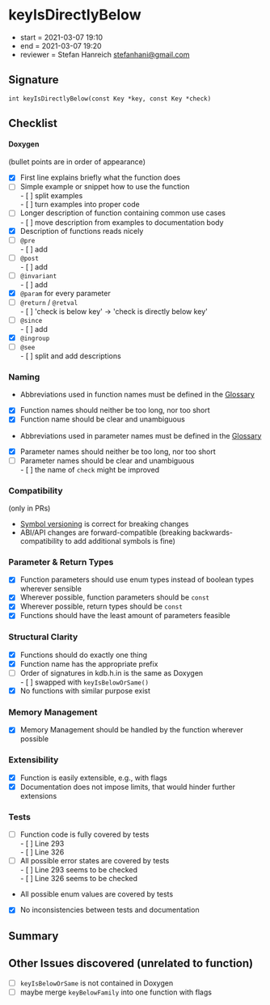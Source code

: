 # keyIsDirectlyBelow

- start = 2021-03-07 19:10
- end = 2021-03-07 19:20
- reviewer = Stefan Hanreich <stefanhani@gmail.com>

## Signature

`int keyIsDirectlyBelow(const Key *key, const Key *check)`

## Checklist

#### Doxygen

(bullet points are in order of appearance)

- [x] First line explains briefly what the function does
- [ ] Simple example or snippet how to use the function  
       - [ ] split examples  
       - [ ] turn examples into proper code
- [ ] Longer description of function containing common use cases  
       - [ ] move description from examples to documentation body
- [x] Description of functions reads nicely
- [ ] `@pre`  
       - [ ] add
- [ ] `@post`  
       - [ ] add
- [ ] `@invariant`  
       - [ ] add
- [x] `@param` for every parameter
- [ ] `@return` / `@retval`  
       - [ ] 'check is below key' -> 'check is directly below key'
- [ ] `@since`  
       - [ ] add
- [x] `@ingroup`
- [ ] `@see`  
       - [ ] split and add descriptions

### Naming

- Abbreviations used in function names must be defined in the
  [Glossary](/doc/help/elektra-glossary.md)
- [x] Function names should neither be too long, nor too short
- [x] Function name should be clear and unambiguous
- Abbreviations used in parameter names must be defined in the
  [Glossary](/doc/help/elektra-glossary.md)
- [x] Parameter names should neither be too long, nor too short
- [ ] Parameter names should be clear and unambiguous  
       - [ ] the name of `check` might be improved

### Compatibility

(only in PRs)

- [Symbol versioning](/doc/dev/symbol-versioning.md)
  is correct for breaking changes
- ABI/API changes are forward-compatible (breaking backwards-compatibility
  to add additional symbols is fine)

### Parameter & Return Types

- [x] Function parameters should use enum types instead of boolean types
      wherever sensible
- [x] Wherever possible, function parameters should be `const`
- [x] Wherever possible, return types should be `const`
- [x] Functions should have the least amount of parameters feasible

### Structural Clarity

- [x] Functions should do exactly one thing
- [x] Function name has the appropriate prefix
- [ ] Order of signatures in kdb.h.in is the same as Doxygen  
       - [ ] swapped with `keyIsBelowOrSame()`
- [x] No functions with similar purpose exist

### Memory Management

- [x] Memory Management should be handled by the function wherever possible

### Extensibility

- [x] Function is easily extensible, e.g., with flags
- [x] Documentation does not impose limits, that would hinder further extensions

### Tests

- [ ] Function code is fully covered by tests  
       - [ ] Line 293  
       - [ ] Line 326
- [ ] All possible error states are covered by tests  
       - [ ] Line 293 seems to be checked  
       - [ ] Line 326 seems to be checked
- All possible enum values are covered by tests
- [x] No inconsistencies between tests and documentation

## Summary

## Other Issues discovered (unrelated to function)

- [ ] `keyIsBelowOrSame` is not contained in Doxygen
- [ ] maybe merge `keyBelowFamily` into one function with flags
